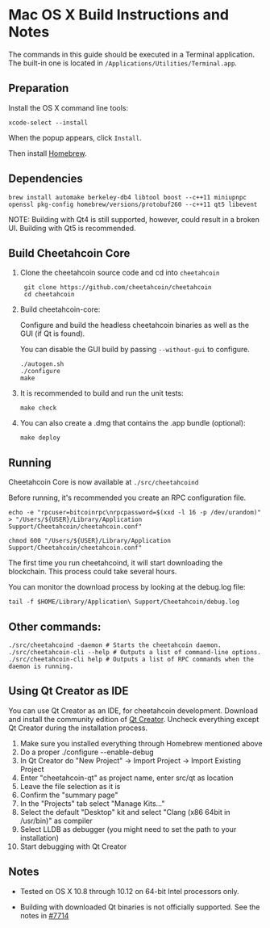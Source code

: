Mac OS X Build Instructions and Notes
====================================
The commands in this guide should be executed in a Terminal application.
The built-in one is located in `/Applications/Utilities/Terminal.app`.

Preparation
-----------
Install the OS X command line tools:

`xcode-select --install`

When the popup appears, click `Install`.

Then install [Homebrew](http://brew.sh).

Dependencies
----------------------

    brew install automake berkeley-db4 libtool boost --c++11 miniupnpc openssl pkg-config homebrew/versions/protobuf260 --c++11 qt5 libevent

NOTE: Building with Qt4 is still supported, however, could result in a broken UI. Building with Qt5 is recommended.

Build Cheetahcoin Core
------------------------

1. Clone the cheetahcoin source code and cd into `cheetahcoin`

        git clone https://github.com/cheetahcoin/cheetahcoin
        cd cheetahcoin

2.  Build cheetahcoin-core:

    Configure and build the headless cheetahcoin binaries as well as the GUI (if Qt is found).

    You can disable the GUI build by passing `--without-gui` to configure.

        ./autogen.sh
        ./configure
        make

3.  It is recommended to build and run the unit tests:

        make check

4.  You can also create a .dmg that contains the .app bundle (optional):

        make deploy

Running
-------

Cheetahcoin Core is now available at `./src/cheetahcoind`

Before running, it's recommended you create an RPC configuration file.

    echo -e "rpcuser=bitcoinrpc\nrpcpassword=$(xxd -l 16 -p /dev/urandom)" > "/Users/${USER}/Library/Application Support/Cheetahcoin/cheetahcoin.conf"

    chmod 600 "/Users/${USER}/Library/Application Support/Cheetahcoin/cheetahcoin.conf"

The first time you run cheetahcoind, it will start downloading the blockchain. This process could take several hours.

You can monitor the download process by looking at the debug.log file:

    tail -f $HOME/Library/Application\ Support/Cheetahcoin/debug.log

Other commands:
-------

    ./src/cheetahcoind -daemon # Starts the cheetahcoin daemon.
    ./src/cheetahcoin-cli --help # Outputs a list of command-line options.
    ./src/cheetahcoin-cli help # Outputs a list of RPC commands when the daemon is running.

Using Qt Creator as IDE
------------------------
You can use Qt Creator as an IDE, for cheetahcoin development.
Download and install the community edition of [Qt Creator](https://www.qt.io/download/).
Uncheck everything except Qt Creator during the installation process.

1. Make sure you installed everything through Homebrew mentioned above
2. Do a proper ./configure --enable-debug
3. In Qt Creator do "New Project" -> Import Project -> Import Existing Project
4. Enter "cheetahcoin-qt" as project name, enter src/qt as location
5. Leave the file selection as it is
6. Confirm the "summary page"
7. In the "Projects" tab select "Manage Kits..."
8. Select the default "Desktop" kit and select "Clang (x86 64bit in /usr/bin)" as compiler
9. Select LLDB as debugger (you might need to set the path to your installation)
10. Start debugging with Qt Creator

Notes
-----

* Tested on OS X 10.8 through 10.12 on 64-bit Intel processors only.

* Building with downloaded Qt binaries is not officially supported. See the notes in [#7714](https://github.com/cheetahcoin/cheetahcoin/issues/7714)
